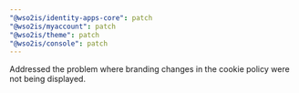 ```yaml
---
"@wso2is/identity-apps-core": patch
"@wso2is/myaccount": patch
"@wso2is/theme": patch
"@wso2is/console": patch
---
```


Addressed the problem where branding changes in the cookie policy were not being displayed.
